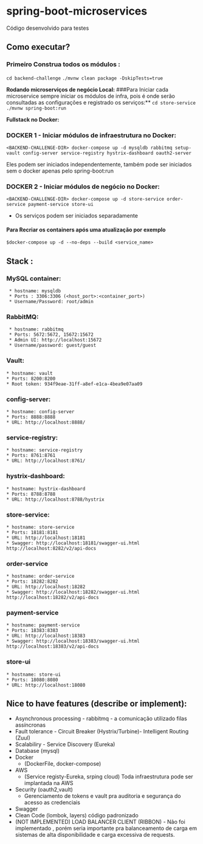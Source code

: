 # spring-boot-microservices 
Código desenvolvido para testes 

## Como executar?

### Primeiro Construa todos os módulos :
`cd backend-challenge`
`./mvnw clean package -DskipTests=true`

**Rodando microserviços de negócio Local:**
###Para Iniciar cada microservice sempre iniciar os módulos de infra, pois é onde serão consultadas as configurações e registrado os serviços:**
`cd store-service`
`./mvnw spring-boot:run`


**Fullstack no Docker:**  

### DOCKER 1 - Iniciar módulos de infraestrutura no Docker:

`<BACKEND-CHALLENGE-DIR> docker-compose up -d mysqldb rabbitmq setup-vault config-server service-registry hystrix-dashboard oauth2-server`

Eles podem ser iniciados independentemente, também pode ser iniciados sem o docker apenas pelo spring-boot:run

### DOCKER 2 - Iniciar módulos de negócio no Docker:

`<BACKEND-CHALLENGE-DIR> docker-compose up -d store-service order-service payment-service store-ui`
* Os serviços podem ser iniciados separadamente

#### Para Recriar os containers após uma atualização por exemplo

`$docker-compose up -d --no-deps --build <service_name>`

## Stack :

### MySQL container:
     * hostname: mysqldb
     * Ports : 3306:3306 (<host_port>:<container_port>)
     * Username/Password: root/admin

### RabbitMQ:
     * hostname: rabbitmq
     * Ports: 5672:5672, 15672:15672
     * Admin UI: http://localhost:15672
     * Username/password: guest/guest

### Vault:
    * hostname: vault
    * Ports: 8200:8200
    * Root token: 934f9eae-31ff-a8ef-e1ca-4bea9e07aa09

### config-server:
    * hostname: config-server
    * Ports: 8888:8888
    * URL: http://localhost:8888/

### service-registry:
    * hostname: service-registry
    * Ports: 8761:8761
    * URL: http://localhost:8761/
    
### hystrix-dashboard:
    * hostname: hystrix-dashboard
    * Ports: 8788:8788
    * URL: http://localhost:8788/hystrix

### store-service:
    * hostname: store-service
    * Ports: 18181:8181
    * URL: http://localhost:18181
    * Swagger: http://localhost:18181/swagger-ui.html http://localhost:8282/v2/api-docs
    
### order-service   
    * hostname: order-service
    * Ports: 18282:8282
    * URL: http://localhost:18282
    * Swagger: http://localhost:18282/swagger-ui.html http://localhost:18282/v2/api-docs
    
### payment-service  
    * hostname: payment-service
    * Ports: 18383:8383
    * URL: http://localhost:18383 
    * Swagger: http://localhost:18383/swagger-ui.html http://localhost:18383/v2/api-docs
    
### store-ui    
    * hostname: store-ui
    * Ports: 18080:8080
    * URL: http://localhost:18080

    
## Nice to have features (describe or implement):
* Asynchronous processing - rabbitmq - a comunicação utilizado filas assíncronas
* Fault tolerance - Circuit Breaker (Hystrix/Turbine)- Intelligent Routing (Zuul)
* Scalabiliry - Service Discovery (Eureka) 
* Database (mysql)
* Docker 
	* (DockerFile, docker-compose)
* AWS
	* (Service registy-Eureka, srping cloud) Toda infraestrutura pode ser implantada na AWS 
* Security (oauth2,vault)
	* Gerenciamento de tokens e vault pra auditoria e segurança do acesso as credenciais
* Swagger 
* Clean Code (lombok, layers) código padronizado
* (NOT IMPLEMENTED) LOAD BALANCER CLIENT (RIBBON) - Não foi implementado , porém seria importante pra balanceamento de carga em sistemas de alta disponibilidade e carga excessiva de requests.